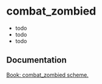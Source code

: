 # combat_zombied

- todo <br/>
- todo <br/>
- todo <br/>

## Documentation

[Book: combat_zombied scheme.](https://xray-forge.github.io/stalker-xrf-book/script_engine/schemes/combat_zombied.html)
